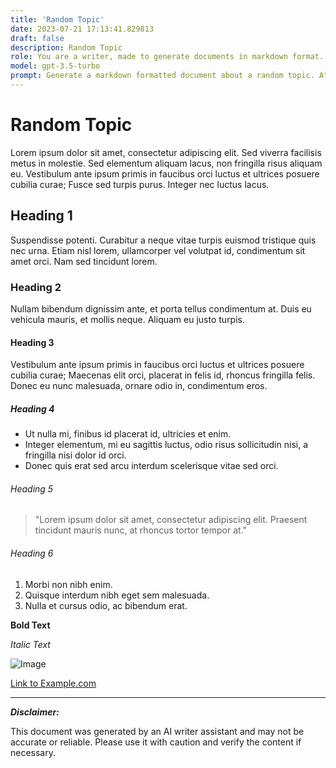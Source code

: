 ```yaml
---
title: 'Random Topic'
date: 2023-07-21 17:13:41.829813
draft: false
description: Random Topic
role: You are a writer, made to generate documents in markdown format. It is very important that all of the documents you generate are in valid markdown format.
model: gpt-3.5-turbo
prompt: Generate a markdown formatted document about a random topic. At the bottom, include a disclaimer explaining that the document was generated by you. The first line of the document should be the title. Make sure that the entire document is in proper markdown format, using a mix of various tags to make the document visually appealing.
---
```


# Random Topic

Lorem ipsum dolor sit amet, consectetur adipiscing elit. Sed viverra facilisis metus in molestie. Sed elementum aliquam lacus, non fringilla risus aliquam eu. Vestibulum ante ipsum primis in faucibus orci luctus et ultrices posuere cubilia curae; Fusce sed turpis purus. Integer nec luctus lacus.

## Heading 1

Suspendisse potenti. Curabitur a neque vitae turpis euismod tristique quis nec urna. Etiam nisl lorem, ullamcorper vel volutpat id, condimentum sit amet orci. Nam sed tincidunt lorem. 

### Heading 2

Nullam bibendum dignissim ante, et porta tellus condimentum at. Duis eu vehicula mauris, et mollis neque. Aliquam eu justo turpis.

#### Heading 3

Vestibulum ante ipsum primis in faucibus orci luctus et ultrices posuere cubilia curae; Maecenas elit orci, placerat in felis id, rhoncus fringilla felis. Donec eu nunc malesuada, ornare odio in, condimentum eros.

##### Heading 4

- Ut nulla mi, finibus id placerat id, ultricies et enim.
- Integer elementum, mi eu sagittis luctus, odio risus sollicitudin nisi, a fringilla nisi dolor id orci.
- Donec quis erat sed arcu interdum scelerisque vitae sed orci.

###### Heading 5

> "Lorem ipsum dolor sit amet, consectetur adipiscing elit. Praesent tincidunt mauris nunc, at rhoncus tortor tempor at."

###### Heading 6

1. Morbi non nibh enim.
2. Quisque interdum nibh eget sem malesuada.
3. Nulla et cursus odio, ac bibendum erat.

**Bold Text**

*Italic Text*

![Image](https://example.com/image.png)

[Link to Example.com](https://example.com)

---

***Disclaimer:*** 

This document was generated by an AI writer assistant and may not be accurate or reliable. Please use it with caution and verify the content if necessary.
